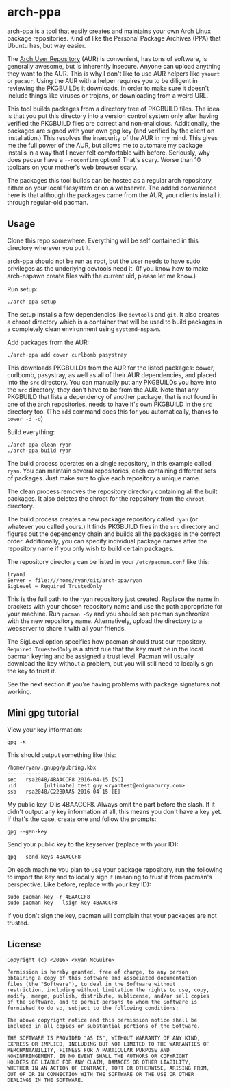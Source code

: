 arch-ppa
========

arch-ppa is a tool that easily creates and maintains your own Arch
Linux package repositories. Kind of like the Personal Package Archives
(PPA) that Ubuntu has, but way easier.

The [Arch User Repository](https://aur.archlinux.org/) (AUR) is
convenient, has tons of software, is generally awesome, but is
inherently insecure. Anyone can upload anything they want to the
AUR. This is why I don't like to use AUR helpers like `yaourt` or
`pacaur`. Using the AUR with a helper requires you to be diligent in
reviewing the PKGBUILDs it downloads, in order to make sure it doesn't
include things like viruses or trojans, or downloading from a weird
URL.

This tool builds packages from a directory tree of PKGBUILD files. The
idea is that you put this directory into a version control system only
after having verified the PKGBUILD files are correct and
non-malicious. Additionally, the packages are signed with your own gpg
key (and verified by the client on installation.) This resolves the
insecurity of the AUR in my mind.  This gives me the full power of the
AUR, but allows me to automate my package installs in a way that I
never felt comfortable with before. Seriously, why does pacaur have a
`--noconfirm` option? That's scary. Worse than 10 toolbars on your
mother's web browser scary.

The packages this tool builds can be hosted as a regular arch
repository, either on your local filesystem or on a webserver. The
added convenience here is that although the packages came from the
AUR, your clients install it through regular-old pacman.

Usage
-----

Clone this repo somewhere. Everything will be self contained in this
directory wherever you put it.

arch-ppa should not be run as root, but the user needs to have sudo
privileges as the underlying devtools need it. (If you know how to
make arch-nspawn create files with the current uid, please let me
know.)

Run setup:

    ./arch-ppa setup

The setup installs a few dependencies like `devtools` and `git`. It
also creates a chroot directory which is a container that will be used
to build packages in a completely clean environment using
`systemd-nspawn`.

Add packages from the AUR:

    ./arch-ppa add cower curlbomb pasystray
	
This downloads PKGBUILDs from the AUR for the listed packages: cower,
curlbomb, pasystray, as well as all of their AUR dependencies, and
placed into the `src` directory. You can manually put any PKGBUILDs
you have into the `src` directory; they don't have to be from the
AUR. Note that any PKGBUILD that lists a dependency of another
package, that is not found in one of the arch repositories, needs to
have it's own PKGBUILD in the `src` directory too. (The `add` command
does this for you automatically, thanks to `cower -d -d`)

Build everything:

    ./arch-ppa clean ryan
    ./arch-ppa build ryan

The build process operates on a single repository, in this example
called `ryan`. You can maintain several repositories, each containing
different sets of packages. Just make sure to give each repository a
unique name.

The clean process removes the repository directory containing all the
built packages. It also deletes the chroot for the repository from the
`chroot` directory.

The build process creates a new package repository called `ryan` (or
whatever you called yours.) It finds PKGBUILD files in the `src`
directory and figures out the dependency chain and builds all the
packages in the correct order. Additionally, you can specify
individual package names after the repository name if you only wish to
build certain packages. 

The repository directory can be listed in your `/etc/pacman.conf` like this:

    [ryan]
	Server = file:///home/ryan/git/arch-ppa/ryan
	SigLevel = Required TrustedOnly
	
This is the full path to the ryan repository just created. Replace the
name in brackets with your chosen repository name and use the path
appropriate for your machine. Run `pacman -Sy` and you should see
pacman synchronize with the new repository name. Alternatively, upload
the directory to a webserver to share it with all your friends.

The SigLevel option specifies how pacman should trust our
repository. `Required TruestedOnly` is a strict rule that the key must
be in the local pacman keyring and be assigned a trust level. Pacman
will usually download the key without a problem, but you will still
need to locally sign the key to trust it. 

See the next section if you're having problems with package signatures
not working.

Mini gpg tutorial
-----------------
View your key information:

    gpg -K 

This should output something like this:

    /home/ryan/.gnupg/pubring.kbx
    -----------------------------
    sec   rsa2048/4BAACCF8 2016-04-15 [SC]
    uid         [ultimate] test guy <ryantest@enigmacurry.com>
    ssb   rsa2048/C22BDAA5 2016-04-15 [E]

My public key ID is 4BAACCF8. Always omit the part before the
slash. If it didn't output any key information at all, this means you
don't have a key yet. If that's the case, create one and follow the
prompts:

    gpg --gen-key

Send your public key to the keyserver (replace with your ID):

    gpg --send-keys 4BAACCF8

On each machine you plan to use your package repository, run the
following to import the key and to locally sign it (meaning to trust
it from pacman's perspective. Like before, replace with your key ID):

    sudo pacman-key -r 4BAACCF8
	sudo pacman-key --lsign-key 4BAACCF8

If you don't sign the key, pacman will complain that your packages are
not trusted.

License
-------

    Copyright (c) <2016> <Ryan McGuire>

    Permission is hereby granted, free of charge, to any person
    obtaining a copy of this software and associated documentation
    files (the "Software"), to deal in the Software without
    restriction, including without limitation the rights to use, copy,
    modify, merge, publish, distribute, sublicense, and/or sell copies
    of the Software, and to permit persons to whom the Software is
    furnished to do so, subject to the following conditions:

    The above copyright notice and this permission notice shall be
    included in all copies or substantial portions of the Software.

    THE SOFTWARE IS PROVIDED "AS IS", WITHOUT WARRANTY OF ANY KIND,
    EXPRESS OR IMPLIED, INCLUDING BUT NOT LIMITED TO THE WARRANTIES OF
    MERCHANTABILITY, FITNESS FOR A PARTICULAR PURPOSE AND
    NONINFRINGEMENT. IN NO EVENT SHALL THE AUTHORS OR COPYRIGHT
    HOLDERS BE LIABLE FOR ANY CLAIM, DAMAGES OR OTHER LIABILITY,
    WHETHER IN AN ACTION OF CONTRACT, TORT OR OTHERWISE, ARISING FROM,
    OUT OF OR IN CONNECTION WITH THE SOFTWARE OR THE USE OR OTHER
    DEALINGS IN THE SOFTWARE.
